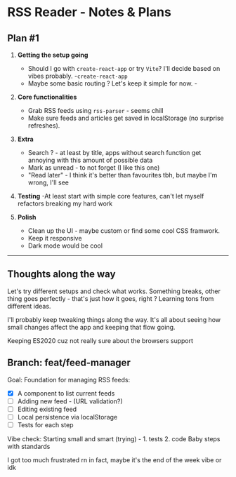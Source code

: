 # RSS Reader - Notes & Plans 

## Plan #1
1. **Getting the setup going**
    - Should I go with `create-react-app` or try `Vite`? I'll decide based on vibes probably. -`create-react-app`
    - Maybe some basic routing ? Let's keep it simple for now. - 

2. **Core functionalities**
    - Grab RSS feeds using `rss-parser` - seems chill
    - Make sure feeds and articles get saved in localStorage (no surprise refreshes).

3. **Extra**
    - Search ? - at least by title, apps without search function get annoying with this amount of possible data
    - Mark as unread - to not forget (I like this one) 
    - "Read later" - I think it's better than favourites tbh, but maybe I'm wrong, I'll see 

4. **Testing**
    -At least start with simple core features, can't let myself refactors breaking my hard work 

5. **Polish**
    - Clean up the UI - maybe custom or find some cool CSS framwork. 
    - Keep it responsive
    - Dark mode would be cool

---

## Thoughts along the way

Let's try different setups and check what works. Something breaks, other thing goes perfectly - that's just how it goes, right ? Learning tons from different ideas. 

I'll probably keep tweaking things along the way. It's all about seeing how small changes affect the app and keeping that flow going. 

Keeping ES2020 cuz not really sure about the browsers support

## Branch: feat/feed-manager 

Goal: 
Foundation for managing RSS feeds: 
- [x] A component to list current feeds
- [ ] Adding new feed - (URL validation?)
- [ ] Editing existing feed 
- [ ] Local persistence via localStorage
- [ ] Tests for each step 

Vibe check: Starting small and smart (trying) - 1. tests 2. code 
Baby steps with standards 

I got too much frustrated rn in fact, maybe it's the end of the week vibe or idk 